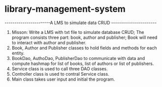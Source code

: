 # library-management-system
-----------------------A LMS to simulate data CRUD -----------------------
1. Misson: Write a LMS with txt file to simulate database CRUD; The program consists three part: book, author and publisher; 
Book will need to interact with author and publisher.
2. Book, Author and Publisher classes to hold fields and methods for each entity.
3. BookDao, AuthoDao, PublisherDao to communicate with data and compute hashmap for list of books, list of authors or list 
of publishers.
4. Service class is used to call three DAO classes.
5. Controller class is used to contral Service class.
6. Main class takes user input and initial the program.
